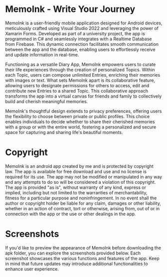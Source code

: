 # MemoInk - Write Your Journey

MemoInk is a user-friendly mobile application designed for Android devices, meticulously crafted using Visual Studio 2022 and leveraging the power of Xamarin Forms. Developed as part of a university project, the app is programmed in C# and seamlessly integrates with a Realtime Database from Firebase. This dynamic connection facilitates smooth communication between the app and the database, enabling users to effortlessly receive and update information in real-time.

Functioning as a versatile Diary App, MemoInk empowers users to curate their life experiences through the creation of personalized Topics. Within each Topic, users can compose unlimited Entries, enriching their memories with images or text. What sets MemoInk apart is its collaborative feature, allowing users to designate permissions for others to access, edit and contribute new Entries to a shared Topic. This collaborative approach transforms the app into a virtual canvas for friends and family to collectively build and cherish meaningful memories.

MemoInk's thoughtful design extends to privacy preferences, offering users the flexibility to choose between private or public profiles. This choice enables individuals to decide whether to share their cherished memories with a group or with the entire world, fostering a personalized and secure space for capturing and sharing life's beautiful moments.



# Copyright

MemoInk is an android app created by me and is protected by copyright law. The app is available for free download and use and no license is required for its use. The app may not be modified or manipulated in any way and any attempts to do so will be considered a violation of this copyright. The app is provided "as is", without warranty of any kind, express or implied, including but not limited to the warranties of merchantability, fitness for a particular purpose and noninfringement. In no event shall the author or copyright holder be liable for any claim, damages or other liability, whether in an action of contract, tort or otherwise, arising from, out of or in connection with the app or the use or other dealings in the app.

# Screenshots

If you'd like to preview the appearance of MemoInk before downloading the apk folder, you can explore the screenshots provided below. Each screenshot showcases the various functions and features of the app. Keep in mind that future updates may introduce additional functionalities to enhance user experience.

